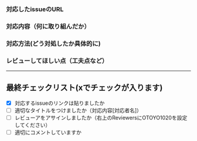 ### 対応したissueのURL 


### 対応内容（何に取り組んだか）


### 対応方法(どう対処したか具体的に)


### レビューしてほしい点（工夫点など）

***

## 最終チェックリスト(xでチェックが入ります)
- [x] 対応するissueのリンクは貼りましたか
- [ ] 適切なタイトルをつけましたか（対応内容[対応者名]）
- [ ] レビューアをアサインしましたか（右上のReviewersにOTOYO1020を設定してください）
- [ ] 適切にコメントしていますか
